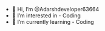 - 👋 Hi, I’m @Adarshdeveloper63664
- 👀 I’m interested in - Coding
- 🌱 I’m currently learning - Coding

<!---
Adarshdeveloper63664/Adarshdeveloper63664 is a ✨ special ✨ repository because its `README.md` (this file) appears on your GitHub profile.
You can click the Preview link to take a look at your changes.
--->
